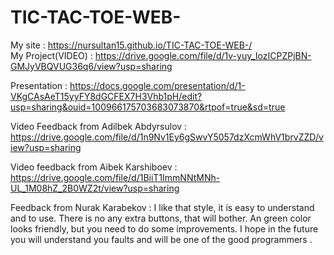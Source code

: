 # TIC-TAC-TOE-WEB-
My site : https://nursultan15.github.io/TIC-TAC-TOE-WEB-/ <br>
My Project(VIDEO) : https://drive.google.com/file/d/1v-yuy_IozICPZPjBN-GMJyVBQVUG36q6/view?usp=sharing





Presentation : https://docs.google.com/presentation/d/1-VKgCAsAeT15yyFY8dGCFEX7H3Vhb1pH/edit?usp=sharing&ouid=100966175703683073870&rtpof=true&sd=true






Video Feedback from Adilbek Abdyrsulov : https://drive.google.com/file/d/1n9Nv1Ey6gSwvY5057dzXcmWhV1brvZZD/view?usp=sharing





Video feedback from Aibek Karshiboev : https://drive.google.com/file/d/1BiiT1ImmNNtMNh-UL_1M08hZ_2B0WZ2t/view?usp=sharing






Feedback from Nurak Karabekov : I like that style, it is easy to understand and to use. There is no any extra buttons, that will bother. An green color looks friendly, but you need to do some improvements. I hope in the future you will understand you faults and will be one of the good programmers .
